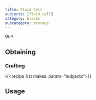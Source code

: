 ```yaml
---
title: Fluid Cell
subjects: [fluid_cell]
category: blocks
subcategory: storage
---
```


WIP

Obtaining
---------

### Crafting
{{<recipe_list makes_param="subjects">}}

Usage
-----
